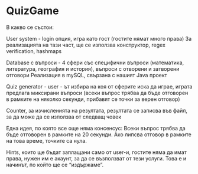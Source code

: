 # QuizGame
В какво се състои: 

User system - login опция, игра като гост (гостите нямат много права)
За реализацията на тази част, ще се използва конструктор, regex verification, hashmaps

Database с въпроси - 4 сфери със специфични въпроси (математика, литература, география и история), въпроси с отворени и затворени отговори
Реализация в mySQL, свързана с нашият Java проект

Quiz generator - user - ът избира на коя от сферите иска да играе, играта предлага миксирани въпроси (всеки въпрос трябва да бъде отговорен в рамките на няколко секунди, прибавят се точки за верен отговор)

Counter, за изчисленията на резултата, резултата се записва във файл, за да може да се използва от следващ човек

Една идея, по която все още няма консенсус: Всеки въпрос трябва да бъде отговорен в рамките на 20 секунди. Ако липсва отговор в рамките на това време, точките са нула. 

Hints, които ще бъдат заплащани само от user-и, гостите няма да имат права, нужен им е акаунт, за да се възползват от тези услуги. Това е и начинът, по който ще се “издържаме”. 
